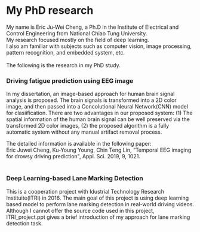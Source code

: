 # My PhD research
My name is Eric Ju-Wei Cheng, a Ph.D in the Institute of Electrical and Control Engineering from National Chiao Tung University.<br> 
My research focused mostly on the field of deep learning.<br>
I also am familiar with subjects such as computer vision, image processing, pattern recognition, and embedded system, etc.<br>
<br>
The following is the research in my PhD study.
<br>
### Driving fatigue prediction using EEG image

In my dissertation, an image-based approach for human brain signal analysis is proposed.
The brain signals is transformed into a 2D color image, and then passed into a Concolutional Neural Network(CNN) model for clasiification.
There are two advantages in our proposed system: (1) The spatial information of the human brain signal can be well preserved via the transformed 2D color images, (2) the proposed algorithm is a fully automatic system without any manual artifact removal process.


The detailed information is available in the following paper:<br>
Eric Juwei Cheng, Ku-Young Young, Chin Teng Lin, “Temporal EEG imaging for drowsy driving prediction", Appl. Sci. 2019, 9, 1021.
<br>
<br>
### Deep Learning-based Lane Marking Detection

This is a cooperation project with Idustrial Technology Research Instituite(ITRI) in 2016. The main goal of this project is using deep learning based model to perform lane marking detection in real-world driving videos. Although I cannot offer the source code used in this project, ITRI_project.ppt gives a brief introduction of my approach for lane marking detection task.

